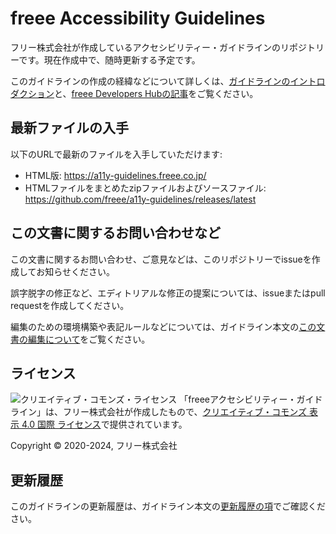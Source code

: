 # freee Accessibility Guidelines

フリー株式会社が作成しているアクセシビリティー・ガイドラインのリポジトリーです。現在作成中で、随時更新する予定です。

このガイドラインの作成の経緯などについて詳しくは、[ガイドラインのイントロダクション](https://a11y-guidelines.freee.co.jp/intro/index.html)と、[freee Developers Hubの記事](https://developers.freee.co.jp/entry/a11y-guidelines-202004.0)をご覧ください。

## 最新ファイルの入手

以下のURLで最新のファイルを入手していただけます:

* HTML版: <https://a11y-guidelines.freee.co.jp/>
* HTMLファイルをまとめたzipファイルおよびソースファイル: <https://github.com/freee/a11y-guidelines/releases/latest>

## この文書に関するお問い合わせなど

この文書に関するお問い合わせ、ご意見などは、このリポジトリーでissueを作成してお知らせください。

誤字脱字の修正など、エディトリアルな修正の提案については、issueまたはpull requestを作成してください。

編集のための環境構築や表記ルールなどについては、ガイドライン本文の[この文書の編集について](https://a11y-guidelines.freee.co.jp/intro/contributing.html)をご覧ください。

## ライセンス

![クリエイティブ・コモンズ・ライセンス](https://i.creativecommons.org/l/by/4.0/88x31.png)
「freeeアクセシビリティー・ガイドライン」は、フリー株式会社が作成したもので、[クリエイティブ・コモンズ 表示 4.0 国際 ライセンス](https://creativecommons.org/licenses/by/4.0/)で提供されています。

Copyright © 2020-2024, フリー株式会社

## 更新履歴

このガイドラインの更新履歴は、ガイドライン本文の[更新履歴の項](https://a11y-guidelines.freee.co.jp/intro/history.html)でご確認ください。

